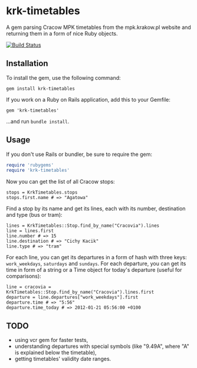 # krk-timetables

A gem parsing Cracow MPK timetables from the mpk.krakow.pl website and returning them in a form of nice Ruby objects.

[![Build Status](https://secure.travis-ci.org/yundt/krk-timetables.png)](http://travis-ci.org/yundt/krk-timetables)

## Installation

To install the gem, use the following command:  
```
gem install krk-timetables
```

If you work on a Ruby on Rails application, add this to your Gemfile:  
```
gem 'krk-timetables'
```  
...and run `bundle install`.

## Usage

If you don't use Rails or bundler, be sure to require the gem:  

```ruby
require 'rubygems'  
require 'krk-timetables'
```  

Now you can get the list of all Cracow stops:  
```
stops = KrkTimetables.stops  
stops.first.name # => "Agatowa"
```

Find a stop by its name and get its lines, each with its number, destination and type (bus or tram):  
```
lines = KrkTimetables::Stop.find_by_name("Cracovia").lines  
line = lines.first  
line.number # => 15  
line.destination # => "Cichy Kacik"  
line.type # => "tram"  
```

For each line, you can get its departures in a form of hash with three keys: `work_weekdays`, `saturdays` and `sundays`. For each departure, you can get its time in form of a string or a Time object for today's departure (useful for comparisons):  
```
line = cracovia = KrkTimetables::Stop.find_by_name("Cracovia").lines.first  
departure = line.departures["work_weekdays"].first  
departure.time # => "5:56"  
departure.time_today # => 2012-01-21 05:56:00 +0100
```

## TODO

* using vcr gem for faster tests,
* understanding departures with special symbols (like "9.49A", where "A" is explained below the timetable),
* getting timetables' validity date ranges.
